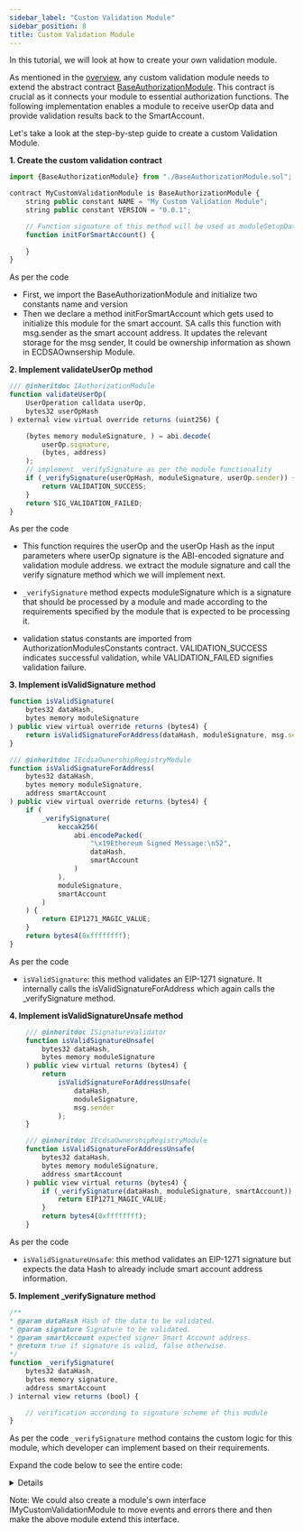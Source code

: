 ```yaml
---
sidebar_label: "Custom Validation Module"
sidebar_position: 8
title: Custom Validation Module
---
```


In this tutorial, we will look at how to create your own validation module.

As mentioned in the [overview](./../modules#how-to-create-a-custom-validation-module), any custom validation module needs to extend the abstract contract [BaseAuthorizationModule](https://github.com/bcnmy/scw-contracts/blob/main/contracts/smart-account/modules/BaseAuthorizationModule.sol). This contract is crucial as it connects your module to essential authorization functions.
The following implementation enables a module to receive userOp data and provide validation results back to the SmartAccount.

Let's take a look at the step-by-step guide to create a custom Validation Module.

**1. Create the custom validation contract**

```typescript
import {BaseAuthorizationModule} from "./BaseAuthorizationModule.sol";

contract MyCustomValidationModule is BaseAuthorizationModule {
    string public constant NAME = "My Custom Validation Module";
    string public constant VERSION = "0.0.1";

    // Function signature of this method will be used as moduleSetupData in Account Factory
    function initForSmartAccount() {
      
    }
}
```

As per the code

- First, we import the BaseAuthorizationModule and initialize two constants name and version
- Then we declare a method initForSmartAccount which gets used to initialize this module for the smart account. SA calls this function with msg.sender as the smart account address. It updates the relevant storage for the msg sender, It could be ownership information as shown in ECDSAOwnsership Module.

**2. Implement validateUserOp method**

```typescript
/// @inheritdoc IAuthorizationModule
function validateUserOp(
    UserOperation calldata userOp,
    bytes32 userOpHash
) external view virtual override returns (uint256) {

    (bytes memory moduleSignature, ) = abi.decode(
        userOp.signature,
        (bytes, address)
    );
    // implement _verifySignature as per the module functionality
    if (_verifySignature(userOpHash, moduleSignature, userOp.sender)) {
        return VALIDATION_SUCCESS;
    }
    return SIG_VALIDATION_FAILED;
}
```

As per the code

- This function requires the userOp and the userOp Hash as the input parameters where userOp signature is the ABI-encoded signature and validation module address. we extract the module signature and call the verify signature method which we will implement next.

- `_verifySignature` method expects moduleSignature which is a signature that should be processed by a module and made according to the requirements specified by the module that is expected to be processing it.

- validation status constants are imported from AuthorizationModulesConstants contract. VALIDATION_SUCCESS indicates successful validation, while VALIDATION_FAILED signifies validation failure.

**3. Implement isValidSignature method**

```typescript
function isValidSignature(
    bytes32 dataHash,
    bytes memory moduleSignature
) public view virtual override returns (bytes4) {
    return isValidSignatureForAddress(dataHash, moduleSignature, msg.sender);
}

/// @inheritdoc IEcdsaOwnershipRegistryModule
function isValidSignatureForAddress(
    bytes32 dataHash,
    bytes memory moduleSignature,
    address smartAccount
) public view virtual override returns (bytes4) {
    if (
        _verifySignature(
            keccak256(
                abi.encodePacked(
                    "\x19Ethereum Signed Message:\n52",
                    dataHash,
                    smartAccount
                )
            ),
            moduleSignature,
            smartAccount
        )
    ) {
        return EIP1271_MAGIC_VALUE;
    }
    return bytes4(0xffffffff);
}
```

As per the code

- `isValidSignature`: this method validates an EIP-1271 signature. It internally calls the isValidSignatureForAddress which again calls the _verifySignature method.

**4. Implement isValidSignatureUnsafe method**

```typescript
    /// @inheritdoc ISignatureValidator
    function isValidSignatureUnsafe(
        bytes32 dataHash,
        bytes memory moduleSignature
    ) public view virtual returns (bytes4) {
        return
            isValidSignatureForAddressUnsafe(
                dataHash,
                moduleSignature,
                msg.sender
            );
    }

    /// @inheritdoc IEcdsaOwnershipRegistryModule
    function isValidSignatureForAddressUnsafe(
        bytes32 dataHash,
        bytes memory moduleSignature,
        address smartAccount
    ) public view virtual returns (bytes4) {
        if (_verifySignature(dataHash, moduleSignature, smartAccount)) {
            return EIP1271_MAGIC_VALUE;
        }
        return bytes4(0xffffffff);
    }
```

As per the code

- `isValidSignatureUnsafe`: this method validates an EIP-1271 signature but expects the data Hash to already include smart account address information.

**5. Implement _verifySignature method**

```typescript
/**
* @param dataHash Hash of the data to be validated.
* @param signature Signature to be validated.
* @param smartAccount expected signer Smart Account address.
* @return true if signature is valid, false otherwise.
*/
function _verifySignature(
    bytes32 dataHash,
    bytes memory signature,
    address smartAccount
) internal view returns (bool) {

    // verification according to signature scheme of this module
}
```

As per the code `_verifySignature` method contains the custom logic for this module, which developer can implement based on their requirements.

Expand the code below to see the entire code:
<details>

```javascript

import {BaseAuthorizationModule} from "./BaseAuthorizationModule.sol";

contract MyCustomValidationModule is BaseAuthorizationModule {
    string public constant NAME = "My Custom Validation Module";
    string public constant VERSION = "0.0.1";

    /**
        Smart contract account calls this function with msg.sender as smart account address
        It updates the relevant storage for the msg sender, It could be ownership information as mentioned in ECDSAOwnsership Module.
        The function signature of this method will be used as moduleSetupData in Account Factory
    */
    function initForSmartAccount() {
      
    }

    /// @inheritdoc IAuthorizationModule
    function validateUserOp(
        UserOperation calldata userOp,
        bytes32 userOpHash
    ) external view virtual override returns (uint256) {
        // in the userOp.signature field we append the moduleSignature with 
        // the Validation Module address

        // extract the moduleSignature
        (bytes memory moduleSignature, ) = abi.decode(
            userOp.signature,
            (bytes, address)
        );
        // implement _verifySignature as per the module functionality
        if (_verifySignature(userOpHash, moduleSignature, userOp.sender)) {
            return VALIDATION_SUCCESS;
        }
        return SIG_VALIDATION_FAILED;
    }

    // moduleSignature is a signature that should be processed by a module 
    // and made according to the requirements specified by the module that 
    // is expected to be processing it.

    /**
     * @param dataHash Hash of the data to be validated.
     * @param signature Signature to be validated.
     * @param smartAccount expected signer Smart Account address.
     * @return true if signature is valid, false otherwise.
     */
    function _verifySignature(
        bytes32 dataHash,
        bytes memory signature,
        address smartAccount
    ) internal view returns (bool) {

      // verification according to signature scheme of this module
    }


    /**
     * @inheritdoc ISignatureValidator
     * @dev Validates a signature for a message.
     * @dev Appends smart account address to the hash to avoid replay attacks
     * To be called from a Smart Account.
     * @param dataHash Hash of the message that was signed.
     * @param moduleSignature Signature to be validated.
     * @return EIP1271_MAGIC_VALUE if signature is valid, 0xffffffff otherwise.
     */
    function isValidSignature(
        bytes32 dataHash,
        bytes memory moduleSignature
    ) public view virtual override returns (bytes4) {
        return
            isValidSignatureForAddress(dataHash, moduleSignature, msg.sender);
    }


    /// @inheritdoc IEcdsaOwnershipRegistryModule
    function isValidSignatureForAddress(
        bytes32 dataHash,
        bytes memory moduleSignature,
        address smartAccount
    ) public view virtual override returns (bytes4) {
        if (
            _verifySignature(
                keccak256(
                    abi.encodePacked(
                        "\x19Ethereum Signed Message:\n52",
                        dataHash,
                        smartAccount
                    )
                ),
                moduleSignature,
                smartAccount
            )
        ) {
            return EIP1271_MAGIC_VALUE;
        }
        return bytes4(0xffffffff);
    }


    /// @inheritdoc ISignatureValidator
    function isValidSignatureUnsafe(
        bytes32 dataHash,
        bytes memory moduleSignature
    ) public view virtual returns (bytes4) {
        return
            isValidSignatureForAddressUnsafe(
                dataHash,
                moduleSignature,
                msg.sender
            );
    }

    /// @inheritdoc IEcdsaOwnershipRegistryModule
    function isValidSignatureForAddressUnsafe(
        bytes32 dataHash,
        bytes memory moduleSignature,
        address smartAccount
    ) public view virtual returns (bytes4) {
        if (_verifySignature(dataHash, moduleSignature, smartAccount)) {
            return EIP1271_MAGIC_VALUE;
        }
        return bytes4(0xffffffff);
    }
    
}
```

</details>

Note: We could also create a module's own interface IMyCustomValidationModule to move events and errors there and then make the above module extend this interface.

